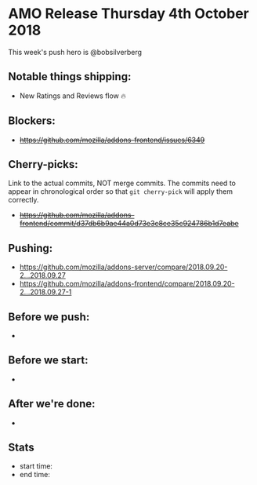 # AMO Release Thursday 4th October 2018

This week's push hero is @bobsilverberg

## Notable things shipping:

* New Ratings and Reviews flow :fire:

## Blockers:

* ~~https://github.com/mozilla/addons-frontend/issues/6349~~

## Cherry-picks:

Link to the actual commits, NOT merge commits. The commits need to appear
in chronological order so that `git cherry-pick` will apply them correctly.

* ~~https://github.com/mozilla/addons-frontend/commit/d37db6b9ae44a0d73e3c8ce35c924786b1d7eabe~~

## Pushing:

* https://github.com/mozilla/addons-server/compare/2018.09.20-2...2018.09.27
* https://github.com/mozilla/addons-frontend/compare/2018.09.20-2...2018.09.27-1


## Before we push:

*

## Before we start:

*

## After we're done:

* 

## Stats

* start time:
* end time:
